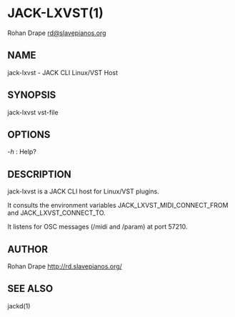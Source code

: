 JACK-LXVST(1)
=============
Rohan Drape <rd@slavepianos.org>

NAME
----
jack-lxvst - JACK CLI Linux/VST Host

SYNOPSIS
--------
jack-lxvst vst-file

OPTIONS
-------
*-h*
:   Help?

DESCRIPTION
-----------
jack-lxvst is a JACK CLI host for Linux/VST plugins.

It consults the environment variables JACK_LXVST_MIDI_CONNECT_FROM and
JACK_LXVST_CONNECT_TO.

It listens for OSC messages (/midi and /param) at port 57210.

AUTHOR
------
Rohan Drape <http://rd.slavepianos.org/>

SEE ALSO
--------
jackd(1)
